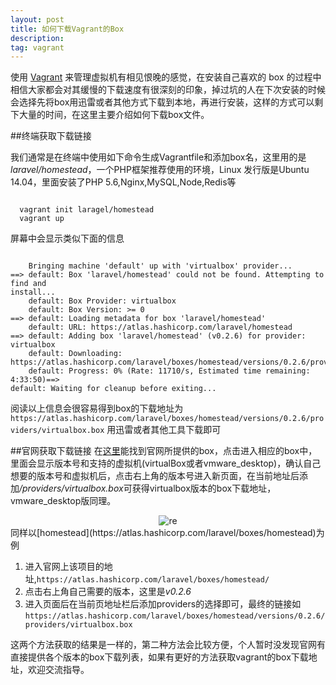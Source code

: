 ```yaml
---
layout: post
title: 如何下载Vagrant的Box
description: 
tag: vagrant
---
```

使用 [Vagrant](https://www.vagrantup.com/) 来管理虚拟机有相见恨晚的感觉，在安装自己喜欢的 box 的过程中相信大家都会对其缓慢的下载速度有很深刻的印象，掉过坑的人在下次安装的时候会选择先将box用迅雷或者其他方式下载到本地，再进行安装，这样的方式可以剩下大量的时间，在这里主要介绍如何下载box文件。

##终端获取下载链接

我们通常是在终端中使用如下命令生成Vagrantfile和添加box名，这里用的是<em>laravel/homestead</em>，一个PHP框架推荐使用的环境，Linux 发行版是Ubuntu 14.04，里面安装了PHP 5.6,Nginx,MySQL,Node,Redis等
<pre><code class="highlighter">
  vagrant init laragel/homestead
  vagrant up
</code></pre>
屏幕中会显示类似下面的信息
<pre><code class="highlighter">
	Bringing machine 'default' up with 'virtualbox' provider...
==> default: Box 'laravel/homestead' could not be found. Attempting to find and
install...
    default: Box Provider: virtualbox
    default: Box Version: >= 0
==> default: Loading metadata for box 'laravel/homestead'
    default: URL: https://atlas.hashicorp.com/laravel/homestead
==> default: Adding box 'laravel/homestead' (v0.2.6) for provider: virtualbox
    default: Downloading: https://atlas.hashicorp.com/laravel/boxes/homestead/versions/0.2.6/providers/virtualbox.box
    default: Progress: 0% (Rate: 11710/s, Estimated time remaining: 4:33:50)==>
default: Waiting for cleanup before exiting...
</code></pre>
阅读以上信息会很容易得到box的下载地址为
`https://atlas.hashicorp.com/laravel/boxes/homestead/versions/0.2.6/providers/virtualbox.box`
用迅雷或者其他工具下载即可

##官网获取下载链接
在[这里](https://atlas.hashicorp.com/boxes/search)能找到官网所提供的box，点击进入相应的box中，里面会显示版本号和支持的虚拟机(virtualBox或者vmware_desktop)，确认自己想要的版本号和虚拟机后，点击右上角的版本号进入新页面，在当前地址后添加<em>/providers/virtualbox.box</em>可获得virtualbox版本的box下载地址，vmware_desktop版同理。
<center><img src="{{ site.url }}/images/laravel_homestead.png" alt="re"></center>
同样以[homestead](https://atlas.hashicorp.com/laravel/boxes/homestead)为例<br>

1. 进入官网上该项目的地址,`https://atlas.hashicorp.com/laravel/boxes/homestead/`
2. 点击右上角自己需要的版本，这里是<em>v0.2.6</em>
3. 进入页面后在当前页地址栏后添加providers的选择即可，最终的链接如<br>
`https://atlas.hashicorp.com/laravel/boxes/homestead/versions/0.2.6/providers/virtualbox.box`<br>

这两个方法获取的结果是一样的，第二种方法会比较方便，个人暂时没发现官网有直接提供各个版本的box下载列表，如果有更好的方法获取vagrant的box下载地址，欢迎交流指导。

